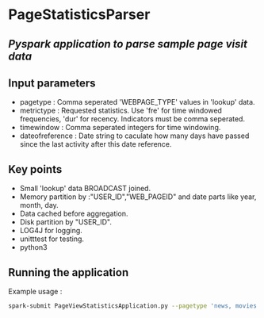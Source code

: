 # PageStatisticsParser
## _Pyspark application to parse sample page visit data_

## Input parameters

- pagetype          : Comma seperated 'WEBPAGE_TYPE' values in 'lookup' data.
- metrictype        : Requested statistics. Use 'fre' for time windowed frequencies, 'dur' for recency. Indicators must be comma seperated.
- timewindow        : Comma seperated integers for time windowing.
- dateofreference   : Date string to caculate how many days have passed since the last activity after this date reference.

## Key points

- Small 'lookup' data BROADCAST joined.
- Memory partition by :"USER_ID","WEB_PAGEID" and date parts like year, month, day.  
- Data cached before aggregation.
- Disk partition by "USER_ID".
- LOG4J for logging.
- unitttest for testing.
- python3

## Running the application
Example usage : 
```bash
spark-submit PageViewStatisticsApplication.py --pagetype 'news, movies' --metrictype 'fre, dur' --timewindow '365, 730, 1460, 2920' --dateofreference '12/10/2019' 
```
